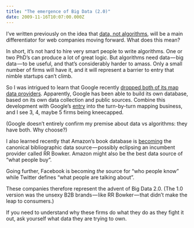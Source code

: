 ```yaml
---
title: "The emergence of Big Data (2.0)"
date: 2009-11-16T10:07:00.000Z
---
```


I’ve written previously on the idea that [data, not algorithms](http://clipperhouse.com/blog/post/Ite28099s-the-data-not-the-algorithm.aspx), will be a main differentiator for web companies moving forward. What does this mean?

In short, it’s not hard to hire very smart people to write algorithms. One or two PhD’s can produce a lot of great logic. But algorithms need data — big data — to be useful, and that’s considerably harder to amass. Only a small number of firms will have it, and it will represent a barrier to entry that nimble startups can’t climb.

So I was intrigued to learn that Google recently [dropped both of its map data providers](http://abovethecrowd.com/2009/10/29/google-redefines-disruption-the-%E2%80%9Cless-than-free%E2%80%9D-business-model/). Apparently, Google has been able to build its own database, based on its own data collection and public sources. Combine this development with Google’s [entry](http://www.engadget.com/2009/10/28/google-adds-free-turn-by-turn-navigation-car-dock-ui-to-android/) into the turn-by-turn mapping business, and I see 3, 4, maybe 5 firms being kneecapped.

(Google doesn’t entirely confirm my premise about data vs algorithms: they have both. Why choose?)

I also learned recently that Amazon’s book database is [becoming](http://oreilly.com/pub/a/web2/archive/what-is-web-20.html?page=3) the canonical bibliographic data source — possibly eclipsing an incumbent provider called RR Bowker. Amazon might also be the best data source of “what people buy”.

Going further, Facebook is becoming _the_ source for “who people know” while Twitter defines “what people are talking about”.

These companies therefore represent the advent of Big Data 2.0. (The 1.0 version was the unsexy B2B brands — like RR Bowker — that didn’t make the leap to consumers.)

If you need to understand why these firms do what they do as they fight it out, ask yourself what data they are trying to own.
